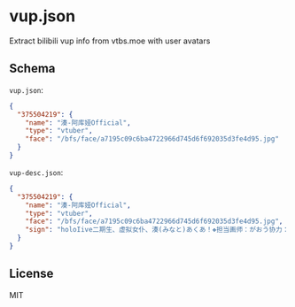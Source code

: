 # vup.json

Extract bilibili vup info from vtbs.moe with user avatars

## Schema

`vup.json`:

```json
{
  "375504219": {
    "name": "湊-阿库娅Official",
    "type": "vtuber",
    "face": "/bfs/face/a7195c09c6ba4722966d745d6f692035d3fe4d95.jpg"
  }
}
```

`vup-desc.json`:

```json
{
  "375504219": {
    "name": "湊-阿库娅Official",
    "type": "vtuber",
    "face": "/bfs/face/a7195c09c6ba4722966d745d6f692035d3fe4d95.jpg",
    "sign": "holoIive二期生、虚拟女仆、湊(みなと)あくあ！❖担当画师：がおう协力：湊阿库娅字幕组。商务合作与问题反馈请私信"
  }
}
```

## License

MIT

